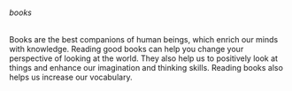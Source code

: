 <html>
  <head>
    <body>
      <h6>books</h6>
      <p>Books are the best companions of human beings, which enrich our minds with knowledge. Reading good books can help you change your perspective of looking at the world. They also help us to positively look at things and enhance our imagination and thinking skills. Reading books also helps us increase our vocabulary.</p>
    </body>
  </head>
</html>
